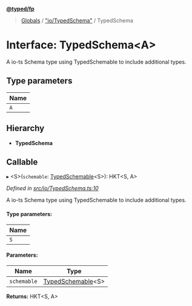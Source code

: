 **[@typed/fp](../README.md)**

> [Globals](../globals.md) / ["io/TypedSchema"](../modules/_io_typedschema_.md) / TypedSchema

# Interface: TypedSchema\<A>

A io-ts Schema type using TypedSchemable to include additional types.

## Type parameters

Name |
------ |
`A` |

## Hierarchy

* **TypedSchema**

## Callable

▸ \<S>(`schemable`: [TypedSchemable](_io_typedschemable_.typedschemable.md)\<S>): HKT\<S, A>

*Defined in [src/io/TypedSchema.ts:10](https://github.com/TylorS/typed-fp/blob/41076ce/src/io/TypedSchema.ts#L10)*

A io-ts Schema type using TypedSchemable to include additional types.

#### Type parameters:

Name |
------ |
`S` |

#### Parameters:

Name | Type |
------ | ------ |
`schemable` | [TypedSchemable](_io_typedschemable_.typedschemable.md)\<S> |

**Returns:** HKT\<S, A>

